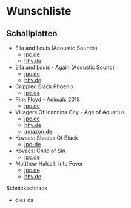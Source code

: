 # Wunschliste
## Schallplatten

- Ella and Louis (Acoustic Sounds)
  - [jpc.de](https://www.jpc.de/jpcng/jazz/detail/-/art/louis-armstrong-ella-fitzgerald-ella-louis/hnum/10950615)
  - [hhv.de](https://www.hhv.de/shop/de/artikel/ella-fitzgerald-und-louis-armstrong-ella-und-louis-acoustic-sounds-vinyl-edition-919906)
- Ella and Louis - Again (Acoustic Sound)
  - [jpc.de](https://www.jpc.de/jpcng/jazz/detail/-/art/bill-evans-piano-at-town-hall-vol-1/hnum/11012130)
  - [hhv.de](https://www.hhv.de/shop/de/artikel/ella-fitzgerald-und-louis-armstrong-ella-und-louis-acoustic-sounds-vinyl-edition-919906)
- Crippled Black Phoenix 
  - [jpc.de](https://www.jpc.de/jpcng/poprock/detail/-/art/crippled-black-phoenix-banefyre/hnum/10974626)
- Pink Floyd - Animals 2018
  - [jpc.de](https://www.jpc.de/jpcng/poprock/detail/-/art/pink-floyd-animals/hnum/10988613)
- Villagers Of Ioannina City - Age of Aquarius
  - [jpc.de](https://www.jpc.de/jpcng/poprock/detail/-/art/villagers-of-ioannina-city-age-of-aquarius/hnum/9680097)
  - [hhv.de](https://www.hhv.de/shop/de/artikel/villagers-of-ioannina-city-age-of-aquarius-716117)
  - [amazon.de](https://www.amazon.de/Aquarius-Vinyl-Villagers-Ioannina-City/dp/B084DGFQ56/ref=sr_1_2?__mk_de_DE=%C3%85M%C3%85%C5%BD%C3%95%C3%91&crid=Q4AP0QTJ7656&keywords=Villagers+Of+Ioannina+City&qid=1668451523&sprefix=villagers+of+ioannina+city%2Caps%2C88&sr=8-2)
- Kovacs: Shades Of Black
  - [jpc-de](https://www.jpc.de/jpcng/poprock/detail/-/art/kovacs-shades-of-black/hnum/6831875)
- Kovacs: Child of Sin
  - [jpc.de](https://www.jpc.de/jpcng/poprock/detail/-/art/kovacs-child-of-sin/hnum/11086986)
- Matthew Halsall: Into Fever
  - [jpc.de](https://www.jpc.de/jpcng/jazz/detail/-/art/matthew-halsall-the-gondwana-into-forever/hnum/8362719)
  - [hhv.de](https://www.hhv.de/shop/de/artikel/matthew-halsall-und-the-gondwana-orchestra-into-forever-894841)
 
 Schnickschnack
 - dies da
